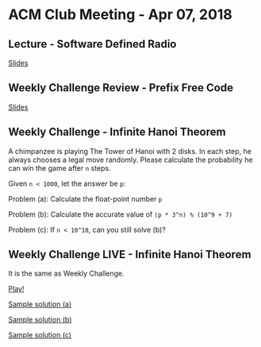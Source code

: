 ACM Club Meeting - Apr 07, 2018
===

Lecture - Software Defined Radio
---

[Slides](Software-Defined-Radio.pdf)

Weekly Challenge Review - Prefix Free Code
---

[Slides](Prefix-Free-Code.pdf)

Weekly Challenge - Infinite Hanoi Theorem
---

A chimpanzee is playing The Tower of Hanoi with 2 disks. In each step, he always chooses a legal move randomly. Please calculate the probability he can win the game after `n` steps.

Given `n < 1000`, let the answer be `p`:

Problem (a): Calculate the float-point number `p`

Problem (b): Calculate the accurate value of `(p * 3^n) % (10^9 + 7)`

Problem (c): If `n < 10^18`, can you still solve (b)?

Weekly Challenge LIVE - Infinite Hanoi Theorem
---

It is the same as Weekly Challenge.

[Play!](https://docs.google.com/forms/d/e/1FAIpQLSeJ1vUh5NO0mdcoStI5Ovu13CRdoU9mS1cAi_fv_O1DBB7aJQ/viewform)

[Sample solution (a)](Infinite-Hanoi-Theorem-Float.c)

[Sample solution (b)](Infinite-Hanoi-Theorem-Naive.c)

[Sample solution (c)](Infinite-Hanoi-Theorem.c)
